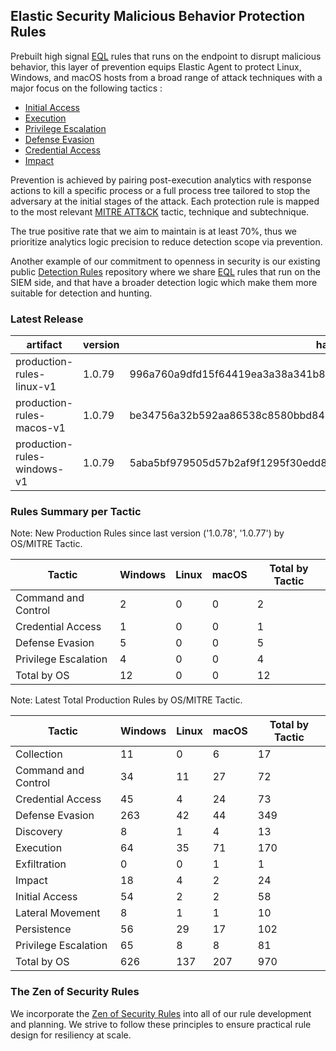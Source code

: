 ## Elastic Security Malicious Behavior Protection Rules

Prebuilt high signal [EQL](https://www.elastic.co/guide/en/elasticsearch/reference/current/eql.html) rules that runs on the endpoint to disrupt malicious behavior, this layer of prevention equips Elastic Agent to protect Linux, Windows, and macOS hosts from a broad range of attack techniques with a major focus on the following tactics :

- [Initial Access](https://attack.mitre.org/tactics/TA0001/)
- [Execution](https://attack.mitre.org/tactics/TA0002/)
- [Privilege Escalation](https://attack.mitre.org/tactics/TA0004/)
- [Defense Evasion](https://attack.mitre.org/tactics/TA0005/)
- [Credential Access](https://attack.mitre.org/tactics/TA0006/)
- [Impact](https://attack.mitre.org/tactics/TA0040/)

Prevention is achieved by pairing post-execution analytics with response actions to kill a specific process or a full process tree tailored to stop the adversary at the initial stages of the attack. Each protection rule is mapped to the most relevant [MITRE ATT&CK](https://attack.mitre.org/) tactic,  technique and subtechnique.

The true positive rate that we aim to maintain is at least 70%, thus we prioritize analytics logic precision to reduce detection scope via prevention.

Another example of our commitment to openness in security is our existing public [Detection Rules](https://github.com/elastic/detection-rules) repository where we share [EQL](https://www.elastic.co/guide/en/elasticsearch/reference/current/eql.html) rules that run on the SIEM side, and that have a broader detection logic which make them more suitable for detection and hunting.


### Latest Release

| artifact             | version        | hash            |
| -------------------- | -------------- | --------------- |
| production-rules-linux-v1 | 1.0.79 | 996a760a9dfd15f64419ea3a38a341b8ef37ac8d7c60811891aac743305ebd65 |
| production-rules-macos-v1 | 1.0.79 | be34756a32b592aa86538c8580bbd848b07e839619a2f3b7565071c340dfd27f |
| production-rules-windows-v1 | 1.0.79 | 5aba5bf979505d57b2af9f1295f30edd8f34b50f1099bd3cee8c3e9b7042ed6e |

### Rules Summary per Tactic

Note: New Production Rules since last version ('1.0.78', '1.0.77') by OS/MITRE Tactic.

| Tactic               |   Windows |   Linux |   macOS |   Total by Tactic |
|----------------------|-----------|---------|---------|-------------------|
| Command and Control  |         2 |       0 |       0 |                 2 |
| Credential Access    |         1 |       0 |       0 |                 1 |
| Defense Evasion      |         5 |       0 |       0 |                 5 |
| Privilege Escalation |         4 |       0 |       0 |                 4 |
| Total by OS          |        12 |       0 |       0 |                12 |

Note: Latest Total Production Rules by OS/MITRE Tactic.

| Tactic               |   Windows |   Linux |   macOS |   Total by Tactic |
|----------------------|-----------|---------|---------|-------------------|
| Collection           |        11 |       0 |       6 |                17 |
| Command and Control  |        34 |      11 |      27 |                72 |
| Credential Access    |        45 |       4 |      24 |                73 |
| Defense Evasion      |       263 |      42 |      44 |               349 |
| Discovery            |         8 |       1 |       4 |                13 |
| Execution            |        64 |      35 |      71 |               170 |
| Exfiltration         |         0 |       0 |       1 |                 1 |
| Impact               |        18 |       4 |       2 |                24 |
| Initial Access       |        54 |       2 |       2 |                58 |
| Lateral Movement     |         8 |       1 |       1 |                10 |
| Persistence          |        56 |      29 |      17 |               102 |
| Privilege Escalation |        65 |       8 |       8 |                81 |
| Total by OS          |       626 |     137 |     207 |               970 |


### The Zen of Security Rules

We incorporate the [Zen of Security Rules](https://zenofsecurity.io/rules) into all of our rule development and planning. We strive to follow these principles to ensure practical rule design for resiliency at scale. 
